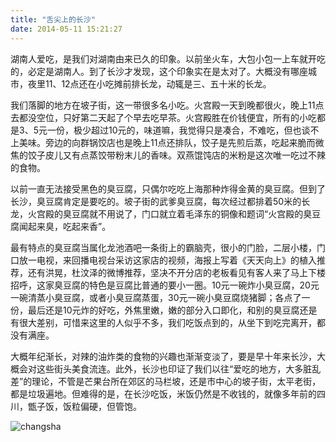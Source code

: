 ```yaml
---
title: "舌尖上的长沙"
date: 2014-05-11 15:21:27
---
```


湖南人爱吃，是我们对湖南由来已久的印象。以前坐火车，大包小包一上车就开吃的，必定是湖南人。到了长沙才发现，这个印象实在是太对了。大概没有哪座城市，夜里11、12点还在小吃摊前排长龙，动辄是三、五十米的长龙。

我们落脚的地方在坡子街，这一带很多名小吃。火宫殿一天到晚都很火，晚上11点去都没空位，只好第二天起了个早去吃早茶。火宫殿胜在价钱便宜，所有的小吃都是3、5元一份，极少超过10元的，味道嘛，我觉得只是凑合，不难吃，但也谈不上美味。旁边的向群锅饺店也是晚上11点还排队，饺子是先煎后蒸，吃起来脆而微焦的饺子皮儿又有点蒸饺带粉末儿的香味。双燕馄饨店的米粉是这次唯一吃过不辣的食物。 

以前一直无法接受黑色的臭豆腐，只偶尔吃吃上海那种炸得金黄的臭豆腐。但到了长沙，臭豆腐肯定是要吃的。坡子街的武爹臭豆腐，每次经过都排着50米的长龙，火宫殿的臭豆腐就不用说了，门口就立着毛泽东的铜像和题词“火宫殿的臭豆腐闻起来臭，吃起来香”。

最有特点的臭豆腐当属化龙池酒吧一条街上的霸脑壳，很小的门脸，二层小楼，门口放一电视，来回播电视台采访这家店的视频，海报上写着《天天向上》的植入推荐，还有洪晃，杜汶泽的微博推荐，坚决不开分店的老板看见有客人来了马上下楼招呼，这家臭豆腐的特色是豆腐比普通的要小一圈。10元一碗炸小臭豆腐，20元一碗清蒸小臭豆腐，或者小臭豆腐蒸蛋，30元一碗小臭豆腐烧猪脚；各点了一份，最后还是10元炸的好吃，外焦里嫩，嫩的部分入口即化，和别的臭豆腐还是有很大差别，可惜来这里的人似乎不多，我们吃饭点到的，从坐下到吃完离开，都没有满座。 

大概年纪渐长，对辣的油炸类的食物的兴趣也渐渐变淡了，要是早十年来长沙，大概会对这些街头美食流连。此外，长沙也印证了我们以往“爱吃的地方，大多脏乱差”的理论，不管是芒果台所在郊区的马栏坡，还是市中心的坡子街，太平老街，都是垃圾遍地。但难得的是，在长沙吃饭，米饭仍然是不收钱的，就像多年前的四川，甑子饭，饭粒偏硬，但管饱。 

![changsha](../../../images/2014/changsha.jpg)